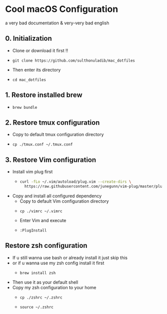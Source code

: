 # Cool macOS Configuration
a very bad documentation & very-very bad english
## 0. Initialization
- Clone or download it first !!
- ```
  git clone https://github.com/sulthonuladib/mac_dotfiles
  ```
- Then enter its directory
- ```
  cd mac_dotfiles
  ```

## 1. Restore installed brew
  - ``` 
    brew bundle 
    ```

## 2. Restore tmux configuration
  - Copy to default tmux configuration directory
  - ``` 
    cp ./tmux.conf ~/.tmux.conf
    ```

## 3. Restore Vim configuration
- Install vim plug first
  - ```sh
    curl -fLo ~/.vim/autoload/plug.vim --create-dirs \
      https://raw.githubusercontent.com/junegunn/vim-plug/master/plug.vim
    ```
- Copy and install all configured dependency
  - Copy to default Vim configuration directory
  - ```
    cp ./vimrc ~/.vimrc
    ```
  - Enter Vim and execute
  - ```
    :PlugInstall
    ```

## Restore zsh configuration
- If u still wanna use bash or already install it just skip this
- or if u wanna use my zsh config install it first
  - ```
    brew install zsh
    ```
- Then use it as your default shell
- Copy my zsh configuration to your home
  - ```
    cp ./zshrc ~/.zshrc
    ```
  - ```
    source ~/.zshrc
    ```